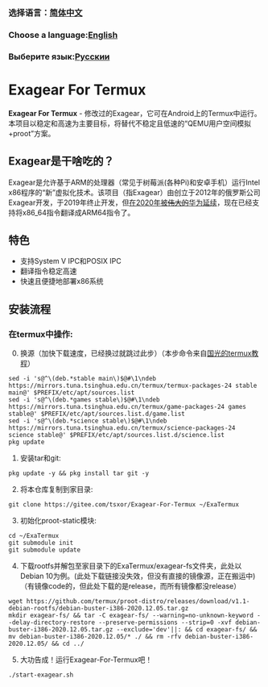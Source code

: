 ### 选择语言：[简体中文](https://gitee.com/tsxor/Exagear-For-Termux/blob/master/README.md)
### Choose a language:[English](https://gitee.com/tsxor/Exagear-For-Termux/blob/master/README-EN.md)
### Выберите язык:[Русскии](https://gitee.com/tsxor/Exagear-For-Termux/blob/master/README-RU.md)

# Exagear For Termux
**Exagear For Termux** - 修改过的Exagear，它可在Android上的Termux中运行。本项目以稳定和高速为主要目标，将替代不稳定且低速的“QEMU用户空间模拟+proot”方案。

## Exagear是干啥吃的？
Exagear是允许基于ARM的处理器（常见于树莓派(各种Pi)和安卓手机）运行Intel x86程序的“新”虚拟化技术。该项目（指Exagear）由创立于2012年的俄罗斯公司Exagear开发，于2019年终止开发，但[在2020年被~~伟大的~~华为延续](https://www.huaweicloud.com/kunpeng/software/exagear.html)，现在已经支持将x86_64指令翻译成ARM64指令了。

## 特色
* 支持System V IPC和POSIX IPC
* 翻译指令稳定高速
* 快速且便捷地部署x86系统

## 安装流程
### 在termux中操作:
0) 换源（加快下载速度，已经换过就跳过此步）（本步命令来自[国光的termux教程](https://www.sqlsec.com/2018/05/termux.html#toc-heading-17)）
```
sed -i 's@^\(deb.*stable main\)$@#\1\ndeb https://mirrors.tuna.tsinghua.edu.cn/termux/termux-packages-24 stable main@' $PREFIX/etc/apt/sources.list
sed -i 's@^\(deb.*games stable\)$@#\1\ndeb https://mirrors.tuna.tsinghua.edu.cn/termux/game-packages-24 games stable@' $PREFIX/etc/apt/sources.list.d/game.list
sed -i 's@^\(deb.*science stable\)$@#\1\ndeb https://mirrors.tuna.tsinghua.edu.cn/termux/science-packages-24 science stable@' $PREFIX/etc/apt/sources.list.d/science.list
pkg update
```
1) 安装tar和git:
```
pkg update -y && pkg install tar git -y
```
2) 将本仓库复制到家目录:
```
git clone https://gitee.com/tsxor/Exagear-For-Termux ~/ExaTermux
```
3) 初始化proot-static模块:
```
cd ~/ExaTermux
git submodule init
git submodule update
```
4) 下载rootfs并解包至家目录下的ExaTermux/exagear-fs文件夹，此处以Debian 10为例。(此处下载链接没失效，但没有直接的镜像源，正在搬运中)（有镜像code的，但此处下载的是release，而所有镜像都没release）
```
wget https://github.com/termux/proot-distro/releases/download/v1.1-debian-rootfs/debian-buster-i386-2020.12.05.tar.gz
mkdir exagear-fs/ && tar -C exagear-fs/ --warning=no-unknown-keyword --delay-directory-restore --preserve-permissions --strip=0 -xvf debian-buster-i386-2020.12.05.tar.gz --exclude='dev'||: && cd exagear-fs/ && mv debian-buster-i386-2020.12.05/* ./ && rm -rfv debian-buster-i386-2020.12.05/ && cd ../
```
5) 大功告成！运行Exagear-For-Termux吧！
```
./start-exagear.sh
```
